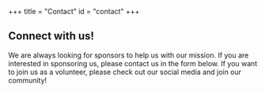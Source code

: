 +++
title = "Contact"
id = "contact"
+++

## Connect with us!

We are always looking for sponsors to help us with our mission. If you are interested in sponsoring us, please contact us in the form below. If you want to join us as a volunteer, please check out our social media and join our community!
